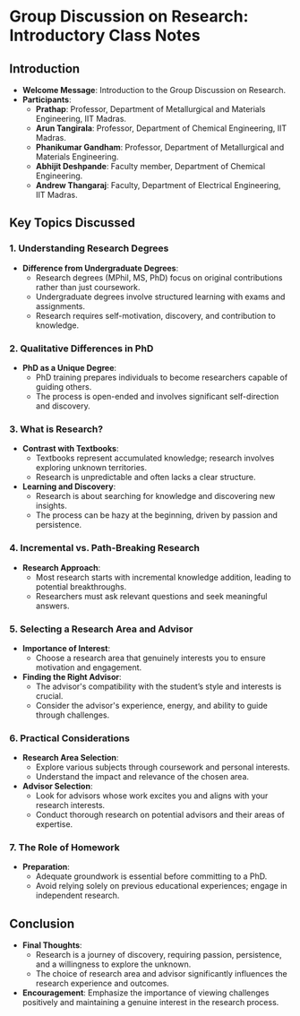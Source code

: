 # Group Discussion on Research: Introductory Class Notes

## Introduction
- **Welcome Message**: Introduction to the Group Discussion on Research.
- **Participants**:
  - **Prathap**: Professor, Department of Metallurgical and Materials Engineering, IIT Madras.
  - **Arun Tangirala**: Professor, Department of Chemical Engineering, IIT Madras.
  - **Phanikumar Gandham**: Professor, Department of Metallurgical and Materials Engineering.
  - **Abhijit Deshpande**: Faculty member, Department of Chemical Engineering.
  - **Andrew Thangaraj**: Faculty, Department of Electrical Engineering, IIT Madras.

## Key Topics Discussed

### 1. Understanding Research Degrees
- **Difference from Undergraduate Degrees**:
  - Research degrees (MPhil, MS, PhD) focus on original contributions rather than just coursework.
  - Undergraduate degrees involve structured learning with exams and assignments.
  - Research requires self-motivation, discovery, and contribution to knowledge.

### 2. Qualitative Differences in PhD
- **PhD as a Unique Degree**:
  - PhD training prepares individuals to become researchers capable of guiding others.
  - The process is open-ended and involves significant self-direction and discovery.

### 3. What is Research?
- **Contrast with Textbooks**:
  - Textbooks represent accumulated knowledge; research involves exploring unknown territories.
  - Research is unpredictable and often lacks a clear structure.
- **Learning and Discovery**:
  - Research is about searching for knowledge and discovering new insights.
  - The process can be hazy at the beginning, driven by passion and persistence.

### 4. Incremental vs. Path-Breaking Research
- **Research Approach**:
  - Most research starts with incremental knowledge addition, leading to potential breakthroughs.
  - Researchers must ask relevant questions and seek meaningful answers.

### 5. Selecting a Research Area and Advisor
- **Importance of Interest**:
  - Choose a research area that genuinely interests you to ensure motivation and engagement.
- **Finding the Right Advisor**:
  - The advisor's compatibility with the student’s style and interests is crucial.
  - Consider the advisor's experience, energy, and ability to guide through challenges.

### 6. Practical Considerations
- **Research Area Selection**:
  - Explore various subjects through coursework and personal interests.
  - Understand the impact and relevance of the chosen area.
- **Advisor Selection**:
  - Look for advisors whose work excites you and aligns with your research interests.
  - Conduct thorough research on potential advisors and their areas of expertise.

### 7. The Role of Homework
- **Preparation**:
  - Adequate groundwork is essential before committing to a PhD.
  - Avoid relying solely on previous educational experiences; engage in independent research.

## Conclusion
- **Final Thoughts**:
  - Research is a journey of discovery, requiring passion, persistence, and a willingness to explore the unknown.
  - The choice of research area and advisor significantly influences the research experience and outcomes.
- **Encouragement**: Emphasize the importance of viewing challenges positively and maintaining a genuine interest in the research process.
